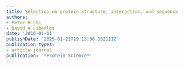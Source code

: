 ```yaml
---
title: Selection on protein structure, interaction, and sequence
authors:
- Peter B Chi
- David A Liberles
date: '2016-01-01'
publishDate: '2025-01-21T19:13:36.152111Z'
publication_types:
- article-journal
publication: '*Protein Science*'
---
```

